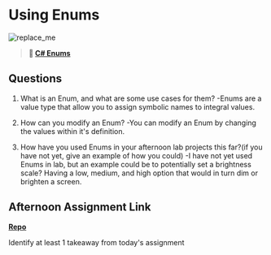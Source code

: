# Using Enums

![replace_me](https://codeworks.blob.core.windows.net/public/assets/img/illustrations/placeholder.svg)

> **📖 [C# Enums](https://codeworksacademy.com/fs-student-guide/resources/wk10/03-Enums)**

## Questions

1. What is an Enum, and what are some use cases for them?
  -Enums are a value type that allow you to assign symbolic names to integral values.

2. How can you modify an Enum?
  -You can modify an Enum by changing the values within it's definition. 

3. How have you used Enums in your afternoon lab projects this far?(if you have not yet, give an example of how you could)
  -I have not yet used Enums in lab, but an example could be to potentially set a brightness scale? Having a low, medium, and high option that would in turn dim or brighten a screen. 

## Afternoon Assignment Link

**[Repo](https://github.com/dustinbates/<ASSIGNMENT_REPO>)**

Identify at least 1 takeaway from today's assignment
